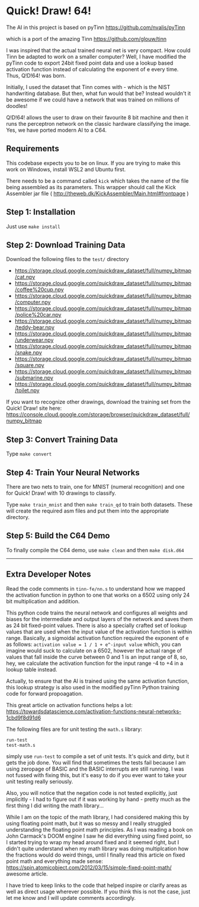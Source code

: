# Quick! Draw! 64!


The AI in this project is based on pyTinn
https://github.com/nvalis/pyTinn



which is a port of the amazing Tinn
https://github.com/glouw/tinn


I was inspired that the actual trained neural net is very compact. How could Tinn be adapted to work on a smaller computer? Well, I have modified the pyTinn code to export 24bit fixed point data and use a lookup based activation function instead of calculating the exponent of e every time. Thus, Q!D!64! was born. 

Initially, I used the dataset that Tinn comes with - which is the NIST handwriting database. But then, what fun would that be? Instead wouldn't it be awesome if we could have a network that was trained on millions of doodles! 

Q!D!64! allows the user to draw on their favourite 8 bit machine and then it runs the perceptron network on the classic hardware classifying the image. Yes, we have ported modern AI to a C64. 


## Requirements
This codebase expects you to be on linux. If you are trying to make this work on Windows, install WSL2 and Ubuntu first.

There needs to be a command called `kick` which takes the name of the file being assembled as its parameters. This wrapper should call the Kick Assembler jar file ( http://theweb.dk/KickAssembler/Main.html#frontpage )


## Step 1: Installation
Just use `make install`

## Step 2: Download Training Data
Download the following files to the `test/` directory  
* https://storage.cloud.google.com/quickdraw_dataset/full/numpy_bitmap/cat.npy
* https://storage.cloud.google.com/quickdraw_dataset/full/numpy_bitmap/coffee%20cup.npy
* https://storage.cloud.google.com/quickdraw_dataset/full/numpy_bitmap/computer.npy
* https://storage.cloud.google.com/quickdraw_dataset/full/numpy_bitmap/police%20car.npy
* https://storage.cloud.google.com/quickdraw_dataset/full/numpy_bitmap/teddy-bear.npy
* https://storage.cloud.google.com/quickdraw_dataset/full/numpy_bitmap/underwear.npy
* https://storage.cloud.google.com/quickdraw_dataset/full/numpy_bitmap/snake.npy
* https://storage.cloud.google.com/quickdraw_dataset/full/numpy_bitmap/square.npy
* https://storage.cloud.google.com/quickdraw_dataset/full/numpy_bitmap/submarine.npy
* https://storage.cloud.google.com/quickdraw_dataset/full/numpy_bitmap/toilet.npy

If you want to recognize other drawings, download the training set from the Quick! Draw! site here:
https://console.cloud.google.com/storage/browser/quickdraw_dataset/full/numpy_bitmap

## Step 3: Convert Training Data
Type `make convert`

## Step 4: Train Your Neural Networks 
There are two nets to train, one for MNIST (numeral recognition) and one for Quick! Draw! with 10 drawings to classify.

Type `make train_mnist` and then `make train_qd` to train both datasets. These will create the required asm files and put them into the appropriate directory. 

## Step 5: Build the C64 Demo
To finally compile the C64 demo, use `make clean` and then `make disk.d64` 


--------------------------




## Extra Developer Notes
Read the code comments in `tinn-fe/nn.s` to understand how we mapped the activation function in python to one that works on a 6502 using only 24 bit multiplication and addition.

This python code trains the neural network and configures all weights and biases for the intermediate and output layers of the network and saves them as 24 bit fixed-point values. There is also a specially crafted set of lookup values that are used when the input value of the activation function is within range. Basically, a sigmoidal activation function required the exponent of e as follows: `activation value = 1 / 1 + e^-input value` which, you can imagine would suck to calculate on a 6502, however the actual range of values that fall inside the curve between 0 and 1 is an input range of 8, so, hey, we calculate the activation function for the input range -4 to +4 in a lookup table instead.

Actually, to ensure that the AI is trained using the same activation function, this lookup strategy is also used in the modified pyTinn Python training code for forward propoagation. 

This great article on activation functions helps a lot:
https://towardsdatascience.com/activation-functions-neural-networks-1cbd9f8d91d6


The following files are for unit testing the `math.s` library:
```
run-test
test-math.s
```

simply use `run-test` to compile a set of unit tests. It's quick and dirty, but it gets the job done. You will find that sometimes the tests fail because I am using zeropage of BASIC and the BASIC interrupts are still running. I was not fussed with fixing this, but it's easy to do if you ever want to take your unit testing really seriously.


Also, you will notice that the negation code is not tested explicitly, just implicitly - I had to figure out if it was working by hand - pretty much as the first thing I did writing the math library... 


While I am on the topic of the math library, I had considered making this by using floating point math, but it was so messy and I really struggled understanding the floating point math principles. As I was reading a book on John Carmack's DOOM engine I saw he did everything using fixed point, so I started trying to wrap my head around fixed and it seemed right, but I didn't quite understand when my math library was doing multiplcation how the fractions would do weird things, until I finally read this article on fixed point math and everything made sense: https://spin.atomicobject.com/2012/03/15/simple-fixed-point-math/ awesome article. 


I have tried to keep links to the code that helped inspire or clarify areas as well as direct usage wherever possible. If you think this is not the case, just let me know and I will update comments accordingly.


